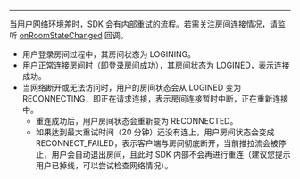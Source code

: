 <Title>网络环境差时，Express SDK 会强行让用户自动退出房间吗？</Title>



- - -

当用户网络环境差时，SDK 会有内部重试的流程。若需关注房间连接情况，请监听 [onRoomStateChanged](https://doc-zh.zego.im/article/api?doc=Express_Video_SDK_API~Java_android~class~im-zego-zegoexpress-callback-i-zego-event-handler&jumpType=route#on-room-state-changed) 回调。

- 用户登录房间过程中，其房间状态为 LOGINING。
- 用户正常连接房间时（即登录房间成功），其房间状态为 LOGINED，表示连接成功。
- 当网络断开或无法访问时，用户的房间状态会从 LOGINED 变为 RECONNECTING，即正在请求连接，表示房间连接暂时中断，正在重新连接中。
    - 重连成功后，用户房间状态会重新变为 RECONNECTED。
    - 如果达到最大重试时间（20 分钟）还没有连上，用户房间状态会变成 RECONNECT_FAILED，表示客户端与房间彻底断开，当前推拉流会被停止，用户会自动退出房间，且此时 SDK 内部不会再进行重连（建议您提示用户已掉线，可以尝试检查网络情况）。
